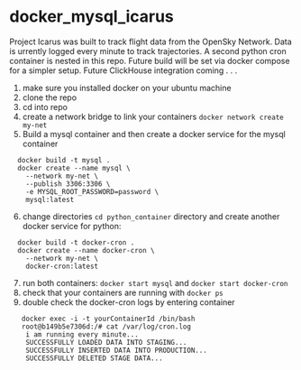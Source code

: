 # docker_mysql_icarus

Project Icarus was built to track flight data from the OpenSky Network. Data is urrently logged every minute to track trajectories. A second python cron container is nested in this repo. Future build will be set via docker compose for a simpler setup. Future ClickHouse integration coming . . . 

1. make sure you installed docker on your ubuntu machine
2. clone the repo
3. cd into repo
4. create a network bridge to link your containers `docker network create my-net`
5. Build a mysql container and then create a docker service for the mysql container 

```
  docker build -t mysql .
  docker create --name mysql \
    --network my-net \
    --publish 3306:3306 \
    -e MYSQL_ROOT_PASSWORD=password \
    mysql:latest
```

6. change directories `cd python_container` directory and create another docker service for python: 

```
  docker build -t docker-cron .
  docker create --name docker-cron \
    --network my-net \
    docker-cron:latest
```

7. run both containers: `docker start mysql` and `docker start docker-cron`
8. check that your containers are running with `docker ps`
9. double check the docker-cron logs by entering container 

```
   docker exec -i -t yourContainerId /bin/bash
   root@b149b5e7306d:/# cat /var/log/cron.log 
    i am running every minute...
    SUCCESSFULLY LOADED DATA INTO STAGING...
    SUCCESSFULLY INSERTED DATA INTO PRODUCTION...
    SUCCESSFULLY DELETED STAGE DATA...
```
